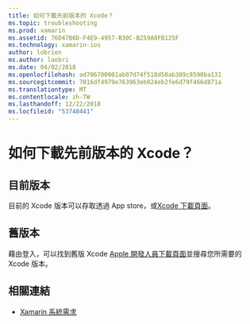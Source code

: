 ```yaml
---
title: 如何下載先前版本的 Xcode？
ms.topic: troubleshooting
ms.prod: xamarin
ms.assetid: 76D47B6D-F4E9-4957-B30C-B259A8FB125F
ms.technology: xamarin-ios
author: lobrien
ms.author: laobri
ms.date: 04/02/2018
ms.openlocfilehash: ad706700001ab07d74f518d50ab389c8590ba131
ms.sourcegitcommit: 7016df4979e763963eb024eb2fe6d79f466d871a
ms.translationtype: MT
ms.contentlocale: zh-TW
ms.lasthandoff: 12/22/2018
ms.locfileid: "53748441"
---
```

# <a name="how-can-i-download-a-previous-version-of-xcode"></a>如何下載先前版本的 Xcode？

## <a name="current-version"></a>目前版本

目前的 Xcode 版本可以存取透過 App store，或[Xcode 下載頁面](https://developer.apple.com/xcode/downloads/)。

## <a name="older-versions"></a>舊版本

藉由登入，可以找到舊版 Xcode [Apple 開發人員下載頁面](https://developer.apple.com/downloads/more/)並搜尋您所需要的 Xcode 版本。

## <a name="related-links"></a>相關連結
- [Xamarin 系統需求](~/cross-platform/get-started/requirements.md)
